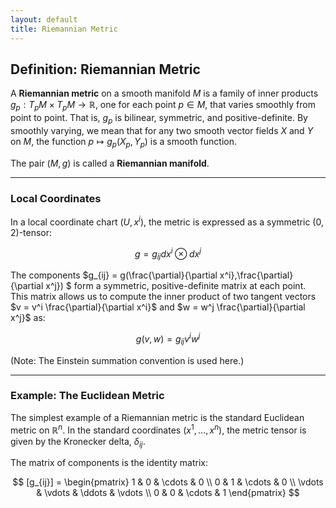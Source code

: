 ```yaml
---
layout: default
title: Riemannian Metric
---
```


## Definition: Riemannian Metric

A **Riemannian metric** on a smooth manifold $M$ is a family of inner products
$g_p : T_pM \times T_pM \to \mathbb{R}$, one for each point $p \in M$, that varies smoothly from point to point. 
That is, $g_p$ is bilinear, symmetric, and positive-definite.
By smoothly varying, we mean that for any two smooth vector fields $X$ and $Y$ on $M$, the function $p \mapsto g_p(X_p, Y_p)$ is a smooth function.

The pair $(M, g)$ is called a **Riemannian manifold**.

---

### Local Coordinates

In a local coordinate chart $(U, x^i)$, the metric is expressed as a symmetric $(0,2)$-tensor:

$$
g = g_{ij} dx^i \otimes dx^j
$$

The components $g_{ij} = g(\frac{\partial}{\partial x^i},\frac{\partial}{\partial x^j}) $ form a symmetric, positive-definite matrix at each point. This matrix allows us to compute the inner product of two tangent vectors $v = v^i \frac{\partial}{\partial x^i}$ and $w = w^j \frac{\partial}{\partial x^j}$ as:

$$
g(v, w) = g_{ij}v^i w^j
$$

(Note: The Einstein summation convention is used here.)

---

### Example: The Euclidean Metric

The simplest example of a Riemannian metric is the standard Euclidean metric on $\mathbb{R}^n$. In the standard coordinates $(x^1, \dots, x^n)$, the metric tensor is given by the Kronecker delta, $\delta_{ij}$.

The matrix of components is the identity matrix:

$$
[g_{ij}] = 
\begin{pmatrix}
1 & 0 & \cdots & 0 \\
0 & 1 & \cdots & 0 \\
\vdots & \vdots & \ddots & \vdots \\
0 & 0 & \cdots & 1
\end{pmatrix}
$$
